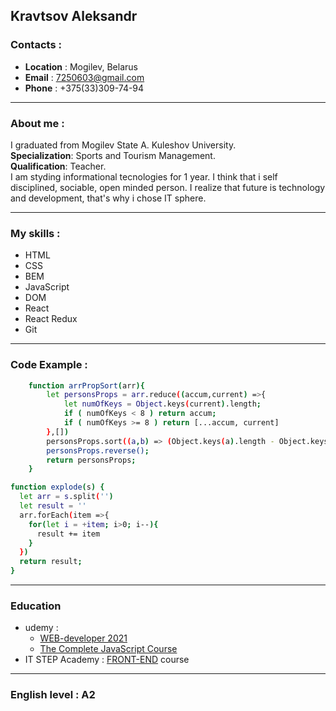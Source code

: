 ## Kravtsov Aleksandr
### Contacts :
- **Location** : Mogilev, Belarus
- **Email** : <7250603@gmail.com>
- **Phone** : +375(33)309-74-94
---
### About me :
I graduated from Mogilev State A. Kuleshov University.  
**Specialization**: Sports and Tourism Management.  
**Qualification**: Teacher.  
I am styding informational tecnologies for 1 year. I think that i self disciplined, sociable, open minded person.
I realize that future is technology and development, that's why i chose IT sphere.

---
### My skills :
- HTML
- CSS
- BEM
- JavaScript
- DOM
- React
- React Redux
- Git
---
### Code Example :
```sh
    function arrPropSort(arr){
        let personsProps = arr.reduce((accum,current) =>{
            let numOfKeys = Object.keys(current).length;
            if ( numOfKeys < 8 ) return accum;
            if ( numOfKeys >= 8 ) return [...accum, current]
        },[])
        personsProps.sort((a,b) => (Object.keys(a).length - Object.keys(b).length))
        personsProps.reverse();
        return personsProps;
    }
```
```sh
function explode(s) {
  let arr = s.split('')
  let result = ''
  arr.forEach(item =>{
    for(let i = +item; i>0; i--){
      result += item
    }
  })
  return result;
}
```
---
### Education 
- udemy :
    - [WEB-developer 2021](https://www.udemy.com/course/webdeveloper/)
    - [The Complete JavaScript Course](https://www.udemy.com/course/javascript_full/)
-  IT STEP Academy : [FRONT-END](https://front-end.itstep.by/) course

---
### English level : **A2** 
